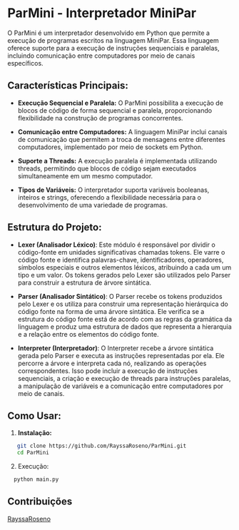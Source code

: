 # ParMini - Interpretador MiniPar

O ParMini é um interpretador desenvolvido em Python que permite a execução de programas escritos na linguagem MiniPar. Essa linguagem oferece suporte para a execução de instruções sequenciais e paralelas, incluindo comunicação entre computadores por meio de canais específicos.

## Características Principais:

- **Execução Sequencial e Paralela:** O ParMini possibilita a execução de blocos de código de forma sequencial e paralela, proporcionando flexibilidade na construção de programas concorrentes.

- **Comunicação entre Computadores:** A linguagem MiniPar inclui canais de comunicação que permitem a troca de mensagens entre diferentes computadores, implementado por meio de sockets em Python.

- **Suporte a Threads:** A execução paralela é implementada utilizando threads, permitindo que blocos de código sejam executados simultaneamente em um mesmo computador.

- **Tipos de Variáveis:** O interpretador suporta variáveis booleanas, inteiros e strings, oferecendo a flexibilidade necessária para o desenvolvimento de uma variedade de programas.

## Estrutura do Projeto:

- **Lexer (Analisador Léxico)**: Este módulo é responsável por dividir o código-fonte em unidades significativas chamadas tokens. Ele varre o código fonte e identifica palavras-chave, identificadores, operadores, símbolos especiais e outros elementos léxicos, atribuindo a cada um um tipo e um valor. Os tokens gerados pelo Lexer são utilizados pelo Parser para construir a estrutura de árvore sintática.

- **Parser (Analisador Sintático)**: O Parser recebe os tokens produzidos pelo Lexer e os utiliza para construir uma representação hierárquica do código fonte na forma de uma árvore sintática. Ele verifica se a estrutura do código fonte está de acordo com as regras da gramática da linguagem e produz uma estrutura de dados que representa a hierarquia e a relação entre os elementos do código fonte.

- **Interpreter (Interpretador)**: O Interpreter recebe a árvore sintática gerada pelo Parser e executa as instruções representadas por ela. Ele percorre a árvore e interpreta cada nó, realizando as operações correspondentes. Isso pode incluir a execução de instruções sequenciais, a criação e execução de threads para instruções paralelas, a manipulação de variáveis e a comunicação entre computadores por meio de canais.



## Como Usar:

1. **Instalação:**
```bash
   git clone https://github.com/RayssaRoseno/ParMini.git
   cd ParMini
```
2. Execução:
 ```bash
   python main.py
 ```

## Contribuições

[RayssaRoseno](https://github.com/RayssaRoseno)

